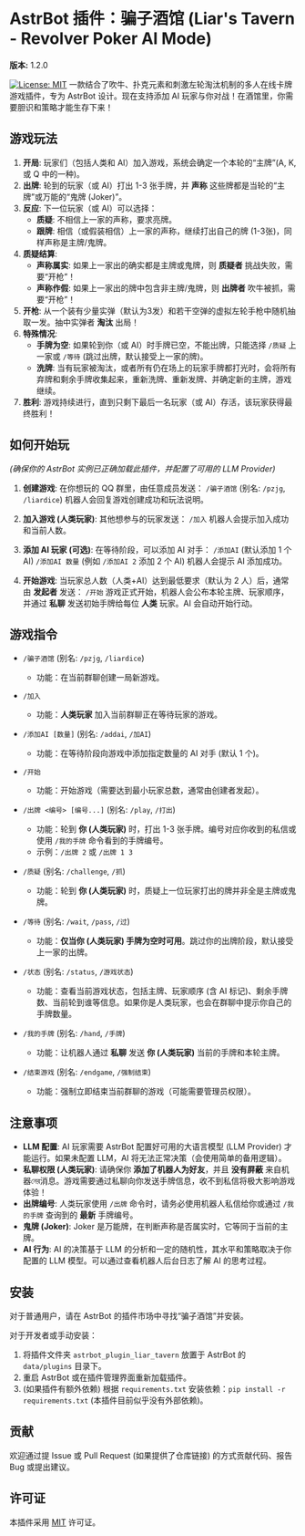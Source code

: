 # AstrBot 插件：骗子酒馆 (Liar's Tavern - Revolver Poker AI Mode)

**版本:** 1.2.0

[![License: MIT](https://img.shields.io/badge/License-MIT-yellow.svg)](https://opensource.org/licenses/MIT)
一款结合了吹牛、扑克元素和刺激左轮淘汰机制的多人在线卡牌游戏插件，专为 AstrBot 设计。现在支持添加 AI 玩家与你对战！在酒馆里，你需要胆识和策略才能生存下来！

## 游戏玩法

1.  **开局**: 玩家们（包括人类和 AI）加入游戏，系统会确定一个本轮的“主牌”(A, K, 或 Q 中的一种)。
2.  **出牌**: 轮到的玩家（或 AI）打出 1-3 张手牌，并 **声称** 这些牌都是当轮的“主牌”或万能的“鬼牌 (Joker)”。
3.  **反应**: 下一位玩家（或 AI）可以选择：
    * **质疑**: 不相信上一家的声称，要求亮牌。
    * **跟牌**: 相信（或假装相信）上一家的声称，继续打出自己的牌 (1-3张)，同样声称是主牌/鬼牌。
4.  **质疑结算**:
    * **声称属实**: 如果上一家出的确实都是主牌或鬼牌，则 **质疑者** 挑战失败，需要“开枪”！
    * **声称作假**: 如果上一家出的牌中包含非主牌/鬼牌，则 **出牌者** 吹牛被抓，需要“开枪”！
5.  **开枪**: 从一个装有少量实弹（默认为3发）和若干空弹的虚拟左轮手枪中随机抽取一发。抽中实弹者 **淘汰** 出局！
6.  **特殊情况**:
    * **手牌为空**: 如果轮到你（或 AI）时手牌已空，不能出牌，只能选择 `/质疑` 上一家或 `/等待` (跳过出牌，默认接受上一家的牌)。
    * **洗牌**: 当有玩家被淘汰，或者所有仍在场上的玩家手牌都打光时，会将所有弃牌和剩余手牌收集起来，重新洗牌、重新发牌、并确定新的主牌，游戏继续。
7.  **胜利**: 游戏持续进行，直到只剩下最后一名玩家（或 AI）存活，该玩家获得最终胜利！

## 如何开始玩

*(确保你的 AstrBot 实例已正确加载此插件，并配置了可用的 LLM Provider)*

1.  **创建游戏**: 在你想玩的 QQ 群里，由任意成员发送：
    `/骗子酒馆`
    (别名: `/pzjg`, `/liardice`)
    机器人会回复游戏创建成功和玩法说明。

2.  **加入游戏 (人类玩家)**: 其他想参与的玩家发送：
    `/加入`
    机器人会提示加入成功和当前人数。

3.  **添加 AI 玩家 (可选)**: 在等待阶段，可以添加 AI 对手：
    `/添加AI` (默认添加 1 个 AI)
    `/添加AI 数量` (例如 `/添加AI 2` 添加 2 个 AI)
    机器人会提示 AI 添加成功。

4.  **开始游戏**: 当玩家总人数（人类+AI）达到最低要求（默认为 2 人）后，通常由 **发起者** 发送：
    `/开始`
    游戏正式开始，机器人会公布本轮主牌、玩家顺序，并通过 **私聊** 发送初始手牌给每位 **人类** 玩家。AI 会自动开始行动。

## 游戏指令

* `/骗子酒馆` (别名: `/pzjg`, `/liardice`)
    * 功能：在当前群聊创建一局新游戏。

* `/加入`
    * 功能：**人类玩家** 加入当前群聊正在等待玩家的游戏。

* `/添加AI [数量]` (别名: `/addai`, `/加AI`)
    * 功能：在等待阶段向游戏中添加指定数量的 AI 对手 (默认 1 个)。

* `/开始`
    * 功能：开始游戏（需要达到最小玩家总数，通常由创建者发起）。

* `/出牌 <编号> [编号...]` (别名: `/play`, `/打出`)
    * 功能：轮到 **你 (人类玩家)** 时，打出 1-3 张手牌。编号对应你收到的私信或使用 `/我的手牌` 命令看到的手牌编号。
    * 示例：`/出牌 2` 或 `/出牌 1 3`

* `/质疑` (别名: `/challenge`, `/抓`)
    * 功能：轮到 **你 (人类玩家)** 时，质疑上一位玩家打出的牌并非全是主牌或鬼牌。

* `/等待` (别名: `/wait`, `/pass`, `/过`)
    * 功能：**仅当你 (人类玩家) 手牌为空时可用**。跳过你的出牌阶段，默认接受上一家的出牌。

* `/状态` (别名: `/status`, `/游戏状态`)
    * 功能：查看当前游戏状态，包括主牌、玩家顺序 (含 AI 标记)、剩余手牌数、当前轮到谁等信息。如果你是人类玩家，也会在群聊中提示你自己的手牌数量。

* `/我的手牌` (别名: `/hand`, `/手牌`)
    * 功能：让机器人通过 **私聊** 发送 **你 (人类玩家)** 当前的手牌和本轮主牌。

* `/结束游戏` (别名: `/endgame`, `/强制结束`)
    * 功能：强制立即结束当前群聊的游戏（可能需要管理员权限）。

## 注意事项

* **LLM 配置**: AI 玩家需要 AstrBot 配置好可用的大语言模型 (LLM Provider) 才能运行。如果未配置 LLM，AI 将无法正常决策（会使用简单的备用逻辑）。
* **私聊权限 (人类玩家)**: 请确保你 **添加了机器人为好友**，并且 **没有屏蔽** 来自机器নের消息。游戏需要通过私聊向你发送手牌信息，收不到私信将极大影响游戏体验！
* **出牌编号**: 人类玩家使用 `/出牌` 命令时，请务必使用机器人私信给你或通过 `/我的手牌` 查询到的 **最新** 手牌编号。
* **鬼牌 (Joker)**: Joker 是万能牌，在判断声称是否属实时，它等同于当前的主牌。
* **AI 行为**: AI 的决策基于 LLM 的分析和一定的随机性，其水平和策略取决于你配置的 LLM 模型。可以通过查看机器人后台日志了解 AI 的思考过程。

## 安装

对于普通用户，请在 AstrBot 的插件市场中寻找“骗子酒馆”并安装。

对于开发者或手动安装：
1.  将插件文件夹 `astrbot_plugin_liar_tavern` 放置于 AstrBot 的 `data/plugins` 目录下。
2.  重启 AstrBot 或在插件管理界面重新加载插件。
3.  (如果插件有额外依赖) 根据 `requirements.txt` 安装依赖：`pip install -r requirements.txt` (本插件目前似乎没有外部依赖)。

## 贡献

欢迎通过提 Issue 或 Pull Request (如果提供了仓库链接) 的方式贡献代码、报告 Bug 或提出建议。

## 许可证

本插件采用 [MIT](https://opensource.org/licenses/MIT) 许可证。